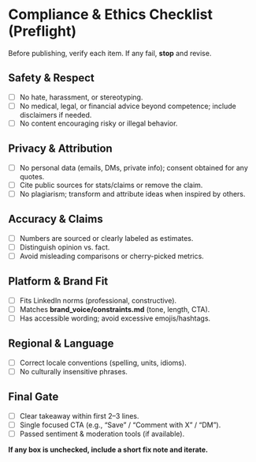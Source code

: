 # Compliance & Ethics Checklist (Preflight)

Before publishing, verify each item. If any fail, **stop** and revise.

## Safety & Respect

- [ ] No hate, harassment, or stereotyping.
- [ ] No medical, legal, or financial advice beyond competence; include disclaimers if needed.
- [ ] No content encouraging risky or illegal behavior.

## Privacy & Attribution

- [ ] No personal data (emails, DMs, private info); consent obtained for any quotes.
- [ ] Cite public sources for stats/claims or remove the claim.
- [ ] No plagiarism; transform and attribute ideas when inspired by others.

## Accuracy & Claims

- [ ] Numbers are sourced or clearly labeled as estimates.
- [ ] Distinguish opinion vs. fact.
- [ ] Avoid misleading comparisons or cherry-picked metrics.

## Platform & Brand Fit

- [ ] Fits LinkedIn norms (professional, constructive).
- [ ] Matches **brand_voice/constraints.md** (tone, length, CTA).
- [ ] Has accessible wording; avoid excessive emojis/hashtags.

## Regional & Language

- [ ] Correct locale conventions (spelling, units, idioms).
- [ ] No culturally insensitive phrases.

## Final Gate

- [ ] Clear takeaway within first 2–3 lines.
- [ ] Single focused CTA (e.g., “Save” / “Comment with X” / “DM”).
- [ ] Passed sentiment & moderation tools (if available).

**If any box is unchecked, include a short fix note and iterate.**
